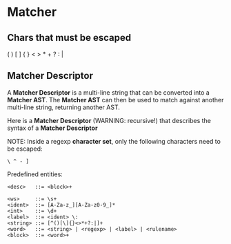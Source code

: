 Matcher
=======

Chars that must be escaped
--------------------------

( ) [ ] { } < > * + ? : |

Matcher Descriptor
------------------

A **Matcher Descriptor** is a multi-line string
that can be converted into a **Matcher AST**.
The **Matcher AST** can then be used to match
against another multi-line string, returning
another AST.

Here is a **Matcher Descriptor**
(WARNING: recursive!) that describes
the syntax of a **Matcher Descriptor**

NOTE: Inside a regexp **character set**, only
the following characters need to be escaped:

```text
\ ^ - ]
```

Predefined entities:

```text
<desc>   ::= <block>+

<ws>     ::= \s+
<ident>  ::= [A-Za-z_][A-Za-z0-9_]*
<int>    ::= \d+
<label>  ::= <ident> \:
<string> ::= [^()[\]{}<>*+?:|]+
<word>   ::= <string> | <regexp> | <label> | <rulename>
<block>  ::= <word>+
